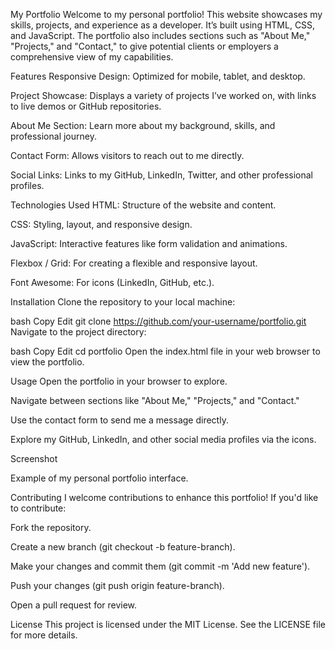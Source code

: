 My Portfolio
Welcome to my personal portfolio! This website showcases my skills, projects, and experience as a developer. It’s built using HTML, CSS, and JavaScript. The portfolio also includes sections such as "About Me," "Projects," and "Contact," to give potential clients or employers a comprehensive view of my capabilities.

Features
Responsive Design: Optimized for mobile, tablet, and desktop.

Project Showcase: Displays a variety of projects I’ve worked on, with links to live demos or GitHub repositories.

About Me Section: Learn more about my background, skills, and professional journey.

Contact Form: Allows visitors to reach out to me directly.

Social Links: Links to my GitHub, LinkedIn, Twitter, and other professional profiles.

Technologies Used
HTML: Structure of the website and content.

CSS: Styling, layout, and responsive design.

JavaScript: Interactive features like form validation and animations.

Flexbox / Grid: For creating a flexible and responsive layout.

Font Awesome: For icons (LinkedIn, GitHub, etc.).

Installation
Clone the repository to your local machine:

bash
Copy
Edit
git clone https://github.com/your-username/portfolio.git
Navigate to the project directory:

bash
Copy
Edit
cd portfolio
Open the index.html file in your web browser to view the portfolio.

Usage
Open the portfolio in your browser to explore.

Navigate between sections like "About Me," "Projects," and "Contact."

Use the contact form to send me a message directly.

Explore my GitHub, LinkedIn, and other social media profiles via the icons.

Screenshot

Example of my personal portfolio interface.

Contributing
I welcome contributions to enhance this portfolio! If you'd like to contribute:

Fork the repository.

Create a new branch (git checkout -b feature-branch).

Make your changes and commit them (git commit -m 'Add new feature').

Push your changes (git push origin feature-branch).

Open a pull request for review.

License
This project is licensed under the MIT License. See the LICENSE file for more details.
